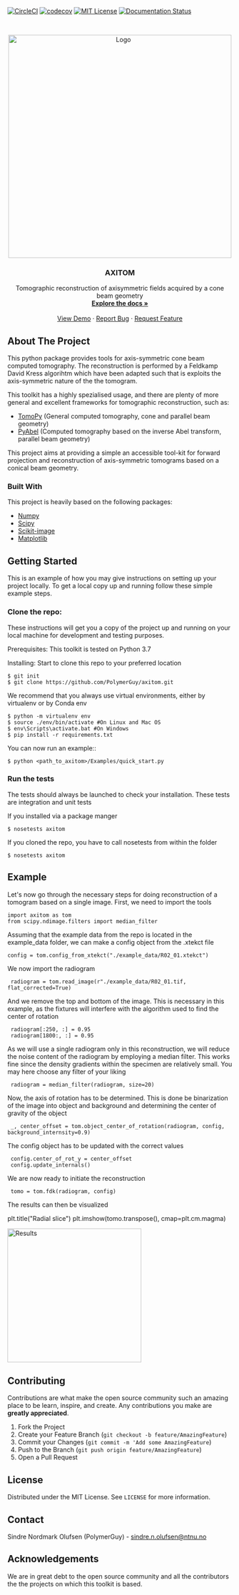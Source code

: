 

<!-- PROJECT SHIELDS -->

[![CircleCI](https://circleci.com/gh/PolymerGuy/AXITOM.svg?style=svg)](https://circleci.com/gh/PolymerGuy/AXITOM)
[![codecov](https://codecov.io/gh/PolymerGuy/AXITOM/branch/master/graph/badge.svg)](https://codecov.io/gh/PolymerGuy/AXITOM)
[![MIT License][license-shield]][license-url]
[![Documentation Status](https://readthedocs.org/projects/axitom/badge/?version=latest)](https://axitom.readthedocs.io/en/latest/?badge=latest)


<!-- PROJECT LOGO -->
<br />
<p align="center">
  <a href="https://github.com/othneildrew/Best-README-Template">
    <img src="./docs/logo.png" alt="Logo" width="500" height="500">
  </a>

  <h3 align="center">AXITOM</h3>

  <p align="center">
    Tomographic reconstruction of axisymmetric fields acquired by a cone beam geometry
    <br />
    <a href="https://axitom.readthedocs.io/en/latest/"><strong>Explore the docs »</strong></a>
    <br />
    <br />
    <a href="https://github.com/othneildrew/Best-README-Template">View Demo</a>
    ·
    <a href="https://github.com/othneildrew/Best-README-Template/issues">Report Bug</a>
    ·
    <a href="https://github.com/othneildrew/Best-README-Template/issues">Request Feature</a>
  </p>
</p>





<!-- ABOUT THE PROJECT -->
About The Project
-----------------
This python package provides tools for axis-symmetric cone beam computed tomography. The reconstruction is performed by a Feldkamp David Kress algorihtm
which have been adapted such that is exploits the axis-symmetric nature of the the tomogram.

This toolkit has a highly spezialised usage, and there are plenty of more general and excellent frameworks for tomographic reconstruction, such as:
 * [TomoPy](https://github.com/tomopy/tomopy) (General computed tomography, cone and parallel beam geometry)
 * [PyAbel](https://github.com/PyAbel/PyAbel) (Computed tomography based on the inverse Abel transform, parallel beam geometry)
 
 This project aims at providing a simple an accessible tool-kit for forward projection and reconstruction of 
 axis-symmetric tomograms based on a conical beam geometry.

### Built With
This project is heavily based on the following packages:
* [Numpy](https://numpy.org/)
* [Scipy](https://www.scipy.org/)
* [Scikit-image](https://scikit-image.org/)
* [Matplotlib](https://matplotlib.org/)



<!-- GETTING STARTED -->
Getting Started
---------------

This is an example of how you may give instructions on setting up your project locally.
To get a local copy up and running follow these simple example steps.

### Clone the repo:

These instructions will get you a copy of the project up and running on your 
local machine for development and testing purposes.

Prerequisites:
    This toolkit is tested on Python 3.7

Installing:
Start to clone this repo to your preferred location

    $ git init
    $ git clone https://github.com/PolymerGuy/axitom.git
    
We recommend that you always use virtual environments, either by virtualenv or by Conda env
    
    $ python -m virtualenv env
    $ source ./env/bin/activate #On Linux and Mac OS
    $ env\Scripts\activate.bat #On Windows
    $ pip install -r requirements.txt

You can now run an example::
    
    $ python <path_to_axitom>/Examples/quick_start.py

### Run the tests
The tests should always be launched to check your installation.
These tests are integration and unit tests

If you installed via a package manger

    $ nosetests axitom

If you cloned the repo, you have to call nosetests from within the folder

    $ nosetests axitom


Example
-------
Let's now go through the necessary steps for doing reconstruction of a tomogram based on a single image.
First, we need to import the tools

    import axitom as tom
    from scipy.ndimage.filters import median_filter

Assuming that the example data from the repo is located in the example_data folder, we can make a config object
from the .xtekct file

    config = tom.config_from_xtekct("./example_data/R02_01.xtekct")

We now import the radiogram

     radiogram = tom.read_image(r"./example_data/R02_01.tif, flat_corrected=True)

And we remove the top and bottom of the image. This is necessary in this example, as the fixtures will interfere with
the algorithm used to find the center of rotation

     radiogram[:250, :] = 0.95
     radiogram[1800:, :] = 0.95

As we will use a single radiogram only in this reconstruction, we will reduce the noise content of the radiogram by
employing a median filter. This works fine since the density gradients within the specimen are relatively small.
You may here choose any filter of your liking

     radiogram = median_filter(radiogram, size=20)

Now, the axis of rotation has to be determined. This is done be binarization of the image into object and background
and determining the center of gravity of the object

     _, center_offset = tom.object_center_of_rotation(radiogram, config, background_internsity=0.9)

The config object has to be updated with the correct values

     config.center_of_rot_y = center_offset
     config.update_internals()

We are now ready to initiate the reconstruction

     tomo = tom.fdk(radiogram, config)


The results can then be visualized

   plt.title("Radial slice")
   plt.imshow(tomo.transpose(), cmap=plt.cm.magma)
   

<img src="./docs/results.png" alt="Results" width="300"/>

<!-- CONTRIBUTING -->
Contributing
------------

Contributions are what make the open source community such an amazing place to be learn, inspire, and create. Any contributions you make are **greatly appreciated**.

1. Fork the Project
2. Create your Feature Branch (`git checkout -b feature/AmazingFeature`)
3. Commit your Changes (`git commit -m 'Add some AmazingFeature`)
4. Push to the Branch (`git push origin feature/AmazingFeature`)
5. Open a Pull Request


<!-- LICENSE -->
License
-------

Distributed under the MIT License. See `LICENSE` for more information.

<!-- CONTACT -->
Contact
-------

Sindre Nordmark Olufsen (PolymerGuy) - sindre.n.olufsen@ntnu.no


<!-- ACKNOWLEDGEMENTS -->
Acknowledgements
----------------
We are in great debt to the open source community and all the contributors the the projects on which this toolkit is based.

<!-- MARKDOWN LINKS & IMAGES -->
[license-shield]: https://img.shields.io/badge/license-MIT-blue.svg?style=flat-square
[license-url]: https://choosealicense.com/licenses/mit

